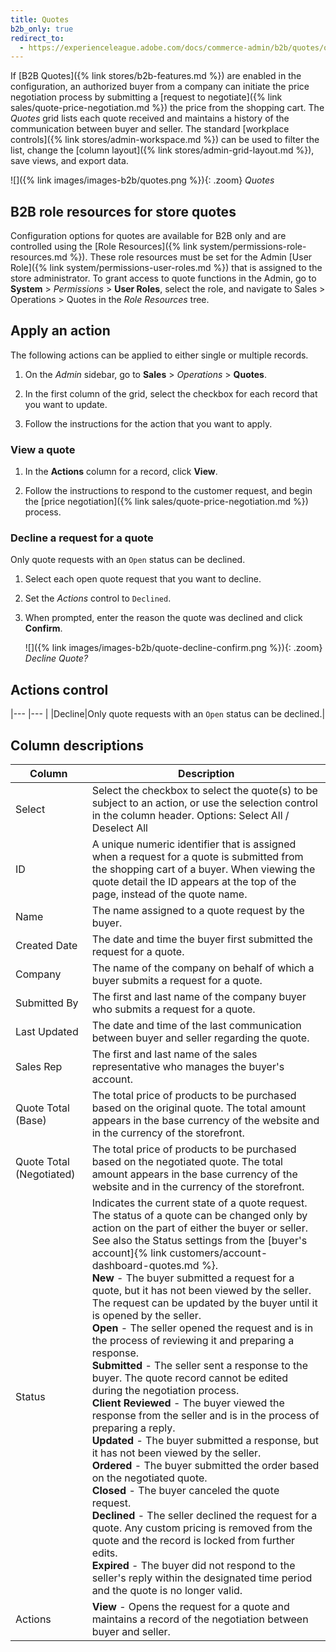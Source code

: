 ```yaml
---
title: Quotes
b2b_only: true
redirect_to:
  - https://experienceleague.adobe.com/docs/commerce-admin/b2b/quotes/quotes.html
---
```


If [B2B Quotes]({% link stores/b2b-features.md %}) are enabled in the configuration, an authorized buyer from a company can initiate the price negotiation process by submitting a [request to negotiate]({% link sales/quote-price-negotiation.md %}) the price from the shopping cart. The _Quotes_ grid lists each quote received and maintains a history of the communication between buyer and seller. The standard [workplace controls]({% link stores/admin-workspace.md %}) can be used to filter the list, change the [column layout]({% link stores/admin-grid-layout.md %}), save views, and export data.

![]({% link images/images-b2b/quotes.png %}){: .zoom}
_Quotes_

## B2B role resources for store quotes

Configuration options for quotes are available for B2B only and are controlled using the [Role Resources]({% link system/permissions-role-resources.md %}). These role resources must be set for the Admin [User Role]({% link system/permissions-user-roles.md %}) that is assigned to the store administrator.
To grant access to quote functions in the Admin, go to **System** > _Permissions_ > **User Roles**, select the role, and navigate to Sales > Operations > Quotes in the _Role Resources_ tree.

## Apply an action

The following actions can be applied to either single or multiple records.

1. On the _Admin_ sidebar, go to **Sales** > _Operations_ > **Quotes**.

1. In the first column of the grid, select the checkbox for each record that you want to update.

1. Follow the instructions for the action that you want to apply.

### View a quote

1. In the **Actions** column for a record, click **View**.

1. Follow the instructions to respond to the customer request, and begin the [price negotiation]({% link sales/quote-price-negotiation.md %}) process.

### Decline a request for a quote

Only quote requests with an `Open` status can be declined.

1. Select each open quote request that you want to decline.

1. Set the _Actions_ control to `Declined`.

1. When prompted, enter the reason the quote was declined and click **Confirm**.

   ![]({% link images/images-b2b/quote-decline-confirm.png %}){: .zoom}
   _Decline Quote?_

## Actions control

|--- |--- |
|Decline|Only quote requests with an `Open` status can be declined.|

## Column descriptions

|Column|Description|
|--- |--- |
|Select|Select the checkbox to select the quote(s) to be subject to an action, or use the selection control in the column header. Options: Select All / Deselect All|
|ID|A unique numeric identifier that is assigned when a request for a quote is submitted from the shopping cart of a buyer. When viewing the quote detail the ID appears at the top of the page, instead of the quote name.|
|Name|The name assigned to a quote request by the buyer.|
|Created Date|The date and time the buyer first submitted the request for a quote.|
|Company|The name of the company on behalf of which a buyer submits a request for a quote.|
|Submitted By|The first and last name of the company buyer who submits a request for a quote.|
|Last Updated|The date and time of the last communication between buyer and seller regarding the quote.|
|Sales Rep|The first and last name of the sales representative who manages the buyer's account.|
|Quote Total (Base)|The total price of products to be purchased based on the original quote. The total amount appears in the base currency of the website and in the currency of the storefront.|
|Quote Total (Negotiated)|The total price of products to be purchased based on the negotiated quote. The total amount appears in the base currency of the website and in the currency of the storefront.|
|Status|Indicates the current state of a quote request. The status of a quote can be changed only by action on the part of either the buyer or seller. See also the Status settings from the [buyer's account]{% link customers/account-dashboard-quotes.md %}. <br/>**New** - The buyer submitted a request for a quote, but it has not been viewed by the seller. The request can be updated by the buyer until it is opened by the seller. <br/>**Open** - The seller opened the request and is in the process of reviewing it and preparing a response. <br/>**Submitted** - The seller sent a response to the buyer. The quote record cannot be edited during the negotiation process. <br/>**Client Reviewed** - The buyer viewed the response from the seller and is in the process of preparing a reply. <br/>**Updated** - The buyer submitted a response, but it has not been viewed by the seller. <br/>**Ordered** - The buyer submitted the order based on the negotiated quote. <br/>**Closed** - The buyer canceled the quote request. <br/>**Declined** - The seller declined the request for a quote. Any custom pricing is removed from the quote and the record is locked from further edits. <br/>**Expired** - The buyer did not respond to the seller's reply within the designated time period and the quote is no longer valid.|
|Actions|**View** - Opens the request for a quote and maintains a record of the negotiation between buyer and seller.|

